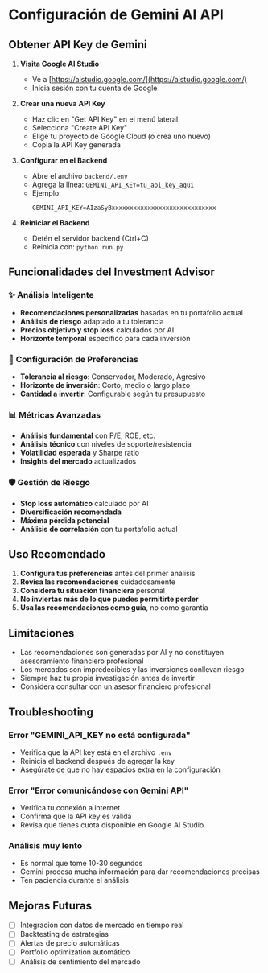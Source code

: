 # Configuración de Gemini AI API

## Obtener API Key de Gemini

1. **Visita Google AI Studio**
   - Ve a [https://aistudio.google.com/](https://aistudio.google.com/)
   - Inicia sesión con tu cuenta de Google

2. **Crear una nueva API Key**
   - Haz clic en "Get API Key" en el menú lateral
   - Selecciona "Create API Key"
   - Elige tu proyecto de Google Cloud (o crea uno nuevo)
   - Copia la API Key generada

3. **Configurar en el Backend**
   - Abre el archivo `backend/.env`
   - Agrega la línea: `GEMINI_API_KEY=tu_api_key_aqui`
   - Ejemplo:
     ```
     GEMINI_API_KEY=AIzaSyBxxxxxxxxxxxxxxxxxxxxxxxxxxxxx
     ```

4. **Reiniciar el Backend**
   - Detén el servidor backend (Ctrl+C)
   - Reinicia con: `python run.py`

## Funcionalidades del Investment Advisor

### ✨ **Análisis Inteligente**
- **Recomendaciones personalizadas** basadas en tu portafolio actual
- **Análisis de riesgo** adaptado a tu tolerancia
- **Precios objetivo y stop loss** calculados por AI
- **Horizonte temporal** específico para cada inversión

### 🎯 **Configuración de Preferencias**
- **Tolerancia al riesgo**: Conservador, Moderado, Agresivo
- **Horizonte de inversión**: Corto, medio o largo plazo
- **Cantidad a invertir**: Configurable según tu presupuesto

### 📊 **Métricas Avanzadas**
- **Análisis fundamental** con P/E, ROE, etc.
- **Análisis técnico** con niveles de soporte/resistencia
- **Volatilidad esperada** y Sharpe ratio
- **Insights del mercado** actualizados

### 🛡️ **Gestión de Riesgo**
- **Stop loss automático** calculado por AI
- **Diversificación recomendada**
- **Máxima pérdida potencial**
- **Análisis de correlación** con tu portafolio actual

## Uso Recomendado

1. **Configura tus preferencias** antes del primer análisis
2. **Revisa las recomendaciones** cuidadosamente
3. **Considera tu situación financiera** personal
4. **No inviertas más de lo que puedes permitirte perder**
5. **Usa las recomendaciones como guía**, no como garantía

## Limitaciones

- Las recomendaciones son generadas por AI y no constituyen asesoramiento financiero profesional
- Los mercados son impredecibles y las inversiones conllevan riesgo
- Siempre haz tu propia investigación antes de invertir
- Considera consultar con un asesor financiero profesional

## Troubleshooting

### Error "GEMINI_API_KEY no está configurada"
- Verifica que la API key está en el archivo `.env`
- Reinicia el backend después de agregar la key
- Asegúrate de que no hay espacios extra en la configuración

### Error "Error comunicándose con Gemini API"
- Verifica tu conexión a internet
- Confirma que la API key es válida
- Revisa que tienes cuota disponible en Google AI Studio

### Análisis muy lento
- Es normal que tome 10-30 segundos
- Gemini procesa mucha información para dar recomendaciones precisas
- Ten paciencia durante el análisis

## Mejoras Futuras

- [ ] Integración con datos de mercado en tiempo real
- [ ] Backtesting de estrategias
- [ ] Alertas de precio automáticas
- [ ] Portfolio optimization automático
- [ ] Análisis de sentimiento del mercado
